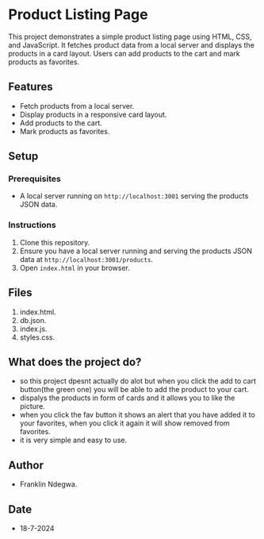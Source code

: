 # Product Listing Page

This project demonstrates a simple product listing page using HTML, CSS, and JavaScript. It fetches product data from a local server and displays the products in a card layout. Users can add products to the cart and mark products as favorites.

## Features

- Fetch products from a local server.
- Display products in a responsive card layout.
- Add products to the cart.
- Mark products as favorites.

## Setup

### Prerequisites

- A local server running on `http://localhost:3001` serving the products JSON data.

### Instructions

1. Clone this repository.
2. Ensure you have a local server running and serving the products JSON data at `http://localhost:3001/products`.
3. Open `index.html` in your browser.

## Files

1. index.html.
2. db.json.
3. index.js.
4. styles.css.

## What does the project do?

 - so this project dpesnt actually do alot but when you click the add to cart button(the green one) you will be able to add the product to your cart.<br>
 - dispalys the products in form of cards and it allows you to like the picture.
 - when you click the fav button it shows an alert that you have added it to your favorites, when you click it again it will show removed from favorites.
 - it is very simple and easy to use.

## Author
  - Franklin Ndegwa.

## Date
  - 18-7-2024  


